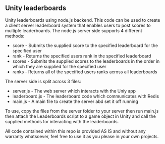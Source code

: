 Unity leaderboards
------------------
Unity leaderboards using node.js backend. This code can be used to create a client server leaderboard system
that enables users to post scores to multiple leaderboards. The node.js server side supports 4 different methods:

- score - Submits the supplied score to the specified leaderboard for the specified user
- rank - Returns the specified users rank in the specified leaderboard
- scores - Submits the supplied scores to the leaderboards in the order in which they are supplied for the specified user
- ranks - Returns all of the specified users ranks across all leaderboards

The server side is split across 3 files:
- server.js - The web server which interacts with the Uniy app
- leaderboard.js - The leaderboard code which communicates with Redis
- main.js - A main file to create the server abd set it off running

To use, copy the files from the server folder to your server then run main.js then attach the Leaderboards script to a
game object in Unity and call the supplied methods for interacting with the leaderboards.

All code contained within this repo is provided AS IS and without any warranty whatsoever, feel free to use it as you please in your own projects.